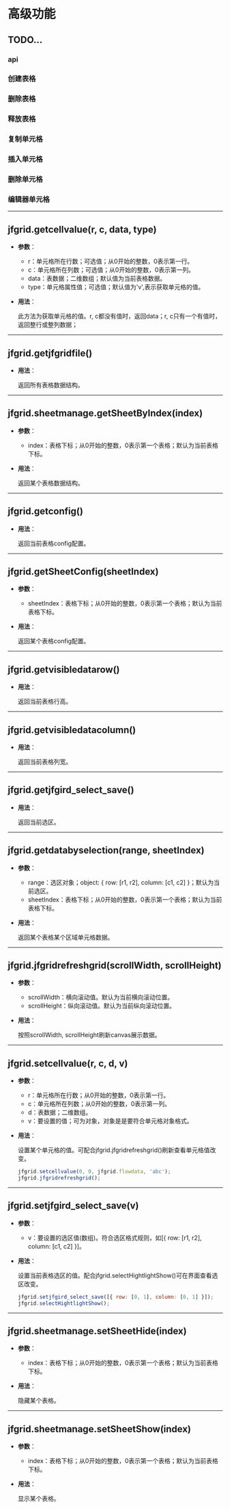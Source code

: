 # 高级功能

## TODO...
### api
### 创建表格
### 删除表格
### 释放表格
### 复制单元格
### 插入单元格
### 删除单元格
### 编辑器单元格

------------
## jfgrid.getcellvalue(r, c, data, type)
- **参数**：
	- r：单元格所在行数；可选值；从0开始的整数，0表示第一行。
	- c：单元格所在列数；可选值；从0开始的整数，0表示第一列。
	- data：表数据；二维数组；默认值为当前表格数据。
	- type：单元格属性值；可选值；默认值为'v',表示获取单元格的值。
- **用法**：
	
	此方法为获取单元格的值。r, c都没有值时，返回data；r, c只有一个有值时，返回整行或整列数据；

------------
## jfgrid.getjfgridfile()
- **用法**：

	返回所有表格数据结构。

------------
## jfgrid.sheetmanage.getSheetByIndex(index)
- **参数**：
	- index：表格下标；从0开始的整数，0表示第一个表格；默认为当前表格下标。
- **用法**：

	返回某个表格数据结构。

------------
## jfgrid.getconfig()
- **用法**：

	返回当前表格config配置。

------------
## jfgrid.getSheetConfig(sheetIndex)
- **参数**：
	- sheetIndex：表格下标；从0开始的整数，0表示第一个表格；默认为当前表格下标。
- **用法**：

	返回某个表格config配置。

------------
## jfgrid.getvisibledatarow()
- **用法**：

	返回当前表格行高。

------------
## jfgrid.getvisibledatacolumn()
- **用法**：

	返回当前表格列宽。

------------
## jfgrid.getjfgird_select_save()
- **用法**：

	返回当前选区。

------------
## jfgrid.getdatabyselection(range, sheetIndex)
- **参数**：
	- range：选区对象；object: { row: [r1, r2], column: [c1, c2] }；默认为当前选区。
	- sheetIndex：表格下标；从0开始的整数，0表示第一个表格；默认为当前表格下标。
- **用法**：

	返回某个表格某个区域单元格数据。

------------
## jfgrid.jfgridrefreshgrid(scrollWidth, scrollHeight)
- **参数**：
	- scrollWidth：横向滚动值。默认为当前横向滚动位置。
	- scrollHeight：纵向滚动值。默认为当前纵向滚动位置。
- **用法**：

	按照scrollWidth, scrollHeight刷新canvas展示数据。

------------
## jfgrid.setcellvalue(r, c, d, v)
- **参数**：
	- r：单元格所在行数；从0开始的整数，0表示第一行。
	- c：单元格所在列数；从0开始的整数，0表示第一列。
	- d：表数据；二维数组。
	- v：要设置的值；可为对象，对象是是要符合单元格对象格式。
- **用法**：

	设置某个单元格的值。可配合jfgrid.jfgridrefreshgrid()刷新查看单元格值改变。
	```js
	jfgrid.setcellvalue(0, 0, jfgrid.flowdata, 'abc');
	jfgrid.jfgridrefreshgrid();
	```

------------
## jfgrid.setjfgird_select_save(v)
- **参数**：
	- v：要设置的选区值(数组)。符合选区格式规则，如[{ row: [r1, r2], column: [c1, c2] }]。
- **用法**：
	
	设置当前表格选区的值。配合jfgrid.selectHightlightShow()可在界面查看选区改变。
	```js
	jfgrid.setjfgird_select_save([{ row: [0, 1], column: [0, 1] }]);
	jfgrid.selectHightlightShow();
	```

------------
## jfgrid.sheetmanage.setSheetHide(index)
- **参数**：
	- index：表格下标；从0开始的整数，0表示第一个表格；默认为当前表格下标。
- **用法**：

	隐藏某个表格。

------------
## jfgrid.sheetmanage.setSheetShow(index)
- **参数**：
	- index：表格下标；从0开始的整数，0表示第一个表格；默认为当前表格下标。
- **用法**：

	显示某个表格。